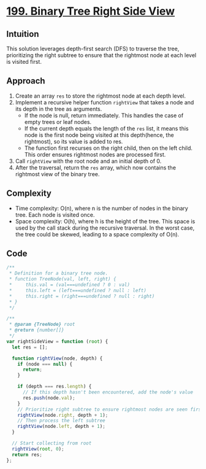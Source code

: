 # [199. Binary Tree Right Side View](https://leetcode.com/problems/binary-tree-right-side-view/description/)

## Intuition

This solution leverages depth-first search (DFS) to traverse the tree, prioritizing the right subtree to ensure that the rightmost node at each level is visited first.

## Approach

1. Create an array `res` to store the rightmost node at each depth level.
2. Implement a recursive helper function `rightView` that takes a node and its depth in the tree as arguments.  
   - If the node is null, return immediately. This handles the case of empty trees or leaf nodes.
   - If the current depth equals the length of the `res` list, it means this node is the first node being visited at this depth(hence, the rightmost), so its value is added to res.
   - The function first recurses on the right child, then on the left child. This order ensures rightmost nodes are processed first.
3. Call `rightView` with the root node and an initial depth of 0.
4. After the traversal, return the `res` array, which now contains the rightmost view of the binary tree.

## Complexity

- Time complexity: O(n), where n is the number of nodes in the binary tree. Each node is visited once.
- Space complexity: O(h), where h is the height of the tree. This space is used by the call stack during the recursive traversal. In the worst case, the tree could be skewed, leading to a space complexity of O(n).

## Code

```javascript
/**
 * Definition for a binary tree node.
 * function TreeNode(val, left, right) {
 *     this.val = (val===undefined ? 0 : val)
 *     this.left = (left===undefined ? null : left)
 *     this.right = (right===undefined ? null : right)
 * }
 */

/**
 * @param {TreeNode} root
 * @return {number[]}
 */
var rightSideView = function (root) {
  let res = [];

  function rightView(node, depth) {
    if (node === null) {
      return;
    }

    if (depth === res.length) {
      // If this depth hasn't been encountered, add the node's value
      res.push(node.val);
    }
    // Prioritize right subtree to ensure rightmost nodes are seen first
    rightView(node.right, depth + 1);
    // Then process the left subtree
    rightView(node.left, depth + 1);
  }

  // Start collecting from root
  rightView(root, 0);
  return res;
};
```
